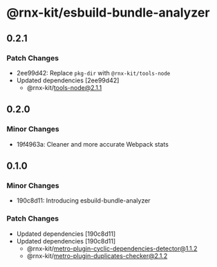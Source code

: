 # @rnx-kit/esbuild-bundle-analyzer

## 0.2.1

### Patch Changes

- 2ee99d42: Replace `pkg-dir` with `@rnx-kit/tools-node`
- Updated dependencies [2ee99d42]
  - @rnx-kit/tools-node@2.1.1

## 0.2.0

### Minor Changes

- 19f4963a: Cleaner and more accurate Webpack stats

## 0.1.0

### Minor Changes

- 190c8d11: Introducing esbuild-bundle-analyzer

### Patch Changes

- Updated dependencies [190c8d11]
- Updated dependencies [190c8d11]
  - @rnx-kit/metro-plugin-cyclic-dependencies-detector@1.1.2
  - @rnx-kit/metro-plugin-duplicates-checker@2.1.2
